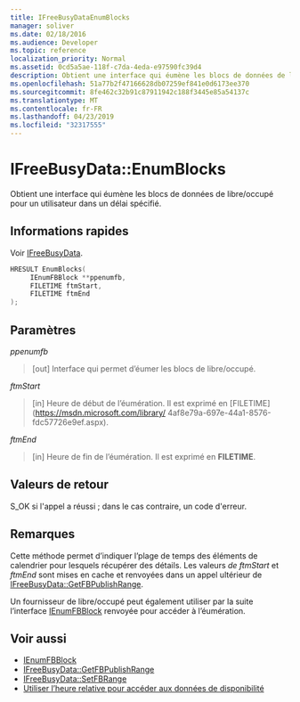 ```yaml
---
title: IFreeBusyDataEnumBlocks
manager: soliver
ms.date: 02/18/2016
ms.audience: Developer
ms.topic: reference
localization_priority: Normal
ms.assetid: 0cd5a5ae-118f-c7da-4eda-e97590fc39d4
description: Obtient une interface qui éumène les blocs de données de libre/occupé pour un utilisateur dans un délai spécifié.
ms.openlocfilehash: 51a77b2f47166628db07259ef841e0d6173ee370
ms.sourcegitcommit: 8fe462c32b91c87911942c188f3445e85a54137c
ms.translationtype: MT
ms.contentlocale: fr-FR
ms.lasthandoff: 04/23/2019
ms.locfileid: "32317555"
---
```

# <a name="ifreebusydataenumblocks"></a>IFreeBusyData::EnumBlocks

Obtient une interface qui éumène les blocs de données de libre/occupé pour un utilisateur dans un délai spécifié.
  
## <a name="quick-info"></a>Informations rapides

Voir [IFreeBusyData](ifreebusydata.md).
  
```cpp
HRESULT EnumBlocks( 
     IEnumFBBlock **ppenumfb,  
     FILETIME ftmStart, 
     FILETIME ftmEnd 
);

```

## <a name="parameters"></a>Paramètres

_ppenumfb_
  
> [out] Interface qui permet d’éumer les blocs de libre/occupé.
    
_ftmStart_
  
> [in] Heure de début de l’éumération. Il est exprimé en [FILETIME](https://msdn.microsoft.com/library/ 4af8e79a-697e-44a1-8576-fdc57726e9ef.aspx).
    
_ftmEnd_
  
> [in] Heure de fin de l’éumération. Il est exprimé en **FILETIME**. 
    
## <a name="return-values"></a>Valeurs de retour

S_OK si l'appel a réussi ; dans le cas contraire, un code d'erreur.
  
## <a name="remarks"></a>Remarques

Cette méthode permet d’indiquer l’plage de temps des éléments de calendrier pour lesquels récupérer des détails. Les valeurs  *de ftmStart* et *ftmEnd* sont mises en cache et renvoyées dans un appel ultérieur de [IFreeBusyData::GetFBPublishRange](ifreebusydata-getfbpublishrange.md).
  
Un fournisseur de libre/occupé peut également utiliser par la suite l’interface [IEnumFBBlock](ienumfbblock.md) renvoyée pour accéder à l’éumération. 
  
## <a name="see-also"></a>Voir aussi

- [IEnumFBBlock](ienumfbblock.md)
- [IFreeBusyData::GetFBPublishRange](ifreebusydata-getfbpublishrange.md)
- [IFreeBusyData::SetFBRange](ifreebusydata-setfbrange.md)
- [Utiliser l’heure relative pour accéder aux données de disponibilité](how-to-use-relative-time-to-access-free-busy-data.md)

